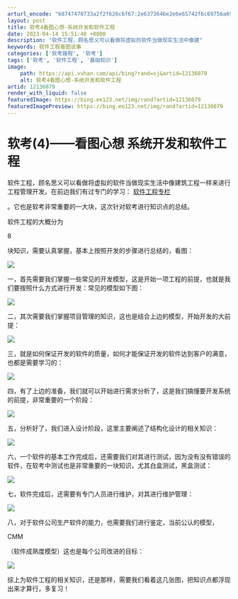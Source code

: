 ```yaml
---
arturl_encode: "68747470733a2f2f626c6f67:2e6373646e2e6e65742f6c69756a696168616e363239363239:2f61727469636c652f64657461696c732f3132313336303739"
layout: post
title: 软考4看图心想-系统开发和软件工程
date: 2023-04-14 15:51:48 +0800
description: "软件工程，顾名思义可以看做将虚拟的软件当做现实生活中像建"
keywords: 软件工程看图说事
categories: ['软考路程', '软考']
tags: ['软考', '软件工程', '基础知识']
image:
    path: https://api.vvhan.com/api/bing?rand=sj&artid=12136079
    alt: 软考4看图心想-系统开发和软件工程
artid: 12136079
render_with_liquid: false
featuredImage: https://bing.ee123.net/img/rand?artid=12136079
featuredImagePreview: https://bing.ee123.net/img/rand?artid=12136079
---
```


# 软考(4)——看图心想 系统开发和软件工程

软件工程，顾名思义可以看做将虚拟的软件当做现实生活中像建筑工程一样来进行工程管理开发。在前边我们有过专门的学习：
[软件工程专栏](http://blog.csdn.net/column/details/liujiahan629629.html)



。它也是软考非常重要的一大块，这次针对软考进行知识点的总结。

软件工程的大概分为

8

块知识，需要认真掌握，基本上按照开发的步骤进行总结的，看图：

![](https://img-blog.csdn.net/20130928165254687?watermark/2/text/aHR0cDovL2Jsb2cuY3Nkbi5uZXQvbGl1amlhaGFuNjI5NjI5/font/5a6L5L2T/fontsize/400/fill/I0JBQkFCMA==/dissolve/70/gravity/SouthEast)

一，首先需要我们掌握一些常见的开发模型，这是开始一项工程的前提，也就是我们要按照什么方式进行开发：常见的模型如下图：

![](https://img-blog.csdn.net/20130928165329562?watermark/2/text/aHR0cDovL2Jsb2cuY3Nkbi5uZXQvbGl1amlhaGFuNjI5NjI5/font/5a6L5L2T/fontsize/400/fill/I0JBQkFCMA==/dissolve/70/gravity/SouthEast)

二，其次需要我们掌握项目管理的知识，这也是结合上边的模型，开始开发的大前提：

![](https://img-blog.csdn.net/20130928165358906?watermark/2/text/aHR0cDovL2Jsb2cuY3Nkbi5uZXQvbGl1amlhaGFuNjI5NjI5/font/5a6L5L2T/fontsize/400/fill/I0JBQkFCMA==/dissolve/70/gravity/SouthEast)

三，就是如何保证开发的软件的质量，如何才能保证开发的软件达到客户的满意，也都是需要学习的：

![](https://img-blog.csdn.net/20130928165442468?watermark/2/text/aHR0cDovL2Jsb2cuY3Nkbi5uZXQvbGl1amlhaGFuNjI5NjI5/font/5a6L5L2T/fontsize/400/fill/I0JBQkFCMA==/dissolve/70/gravity/SouthEast)

四，有了上边的准备，我们就可以开始进行需求分析了，这是我们搞懂要开发系统的前提，非常重要的一个阶段：

![](https://img-blog.csdn.net/20130928165517812?watermark/2/text/aHR0cDovL2Jsb2cuY3Nkbi5uZXQvbGl1amlhaGFuNjI5NjI5/font/5a6L5L2T/fontsize/400/fill/I0JBQkFCMA==/dissolve/70/gravity/SouthEast)

五，分析好了，我们进入设计阶段，这里主要阐述了结构化设计的相关知识：

![](https://img-blog.csdn.net/20130928165550656?watermark/2/text/aHR0cDovL2Jsb2cuY3Nkbi5uZXQvbGl1amlhaGFuNjI5NjI5/font/5a6L5L2T/fontsize/400/fill/I0JBQkFCMA==/dissolve/70/gravity/SouthEast)

六，一个软件的基本工作完成后，还需要我们对其进行测试，因为没有没有错误的软件，在软考中测试也是非常重要的一块知识，尤其白盒测试，黑盒测试：

![](https://img-blog.csdn.net/20130928165636484?watermark/2/text/aHR0cDovL2Jsb2cuY3Nkbi5uZXQvbGl1amlhaGFuNjI5NjI5/font/5a6L5L2T/fontsize/400/fill/I0JBQkFCMA==/dissolve/70/gravity/SouthEast)

七，软件完成后，还需要有专门人员进行维护，对其进行维护管理：

![](https://img-blog.csdn.net/20130928165720546?watermark/2/text/aHR0cDovL2Jsb2cuY3Nkbi5uZXQvbGl1amlhaGFuNjI5NjI5/font/5a6L5L2T/fontsize/400/fill/I0JBQkFCMA==/dissolve/70/gravity/SouthEast)

八，对于软件公司生产软件的能力，也需要我们进行鉴定，当前公认的模型，

CMM

（软件成熟度模型）这也是每个公司改进的目标：

![](https://img-blog.csdn.net/20130928165751421?watermark/2/text/aHR0cDovL2Jsb2cuY3Nkbi5uZXQvbGl1amlhaGFuNjI5NjI5/font/5a6L5L2T/fontsize/400/fill/I0JBQkFCMA==/dissolve/70/gravity/SouthEast)

综上为软件工程的相关知识，还是那样，需要我们看着这几张图，把知识点都浮现出来才算行，多复习！
